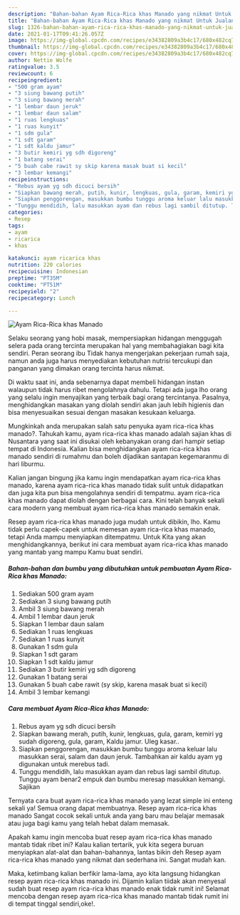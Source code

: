 ```yaml
---
description: "Bahan-bahan Ayam Rica-Rica khas Manado yang nikmat Untuk Jualan"
title: "Bahan-bahan Ayam Rica-Rica khas Manado yang nikmat Untuk Jualan"
slug: 1326-bahan-bahan-ayam-rica-rica-khas-manado-yang-nikmat-untuk-jualan
date: 2021-01-17T09:41:26.057Z
image: https://img-global.cpcdn.com/recipes/e34382809a3b4c17/680x482cq70/ayam-rica-rica-khas-manado-foto-resep-utama.jpg
thumbnail: https://img-global.cpcdn.com/recipes/e34382809a3b4c17/680x482cq70/ayam-rica-rica-khas-manado-foto-resep-utama.jpg
cover: https://img-global.cpcdn.com/recipes/e34382809a3b4c17/680x482cq70/ayam-rica-rica-khas-manado-foto-resep-utama.jpg
author: Nettie Wolfe
ratingvalue: 3.5
reviewcount: 6
recipeingredient:
- "500 gram ayam"
- "3 siung bawang putih"
- "3 siung bawang merah"
- "1 lembar daun jeruk"
- "1 lembar daun salam"
- "1 ruas lengkuas"
- "1 ruas kunyit"
- "1 sdm gula"
- "1 sdt garam"
- "1 sdt kaldu jamur"
- "3 butir kemiri yg sdh digoreng"
- "1 batang serai"
- "5 buah cabe rawit sy skip karena masak buat si kecil"
- "3 lembar kemangi"
recipeinstructions:
- "Rebus ayam yg sdh dicuci bersih"
- "Siapkan bawang merah, putih, kunir, lengkuas, gula, garam, kemiri yg sudah digoreng, gula, garam, Kaldu jamur. Uleg kasar.."
- "Siapkan penggorengan, masukkan bumbu tunggu aroma keluar lalu masukkan serai, salam dan daun jeruk. Tambahkan air kaldu ayam yg digunakan untuk merebus tadi."
- "Tunggu mendidih, lalu masukkan ayam dan rebus lagi sambil ditutup. Tunggu ayam benar2 empuk dan bumbu meresap masukkan kemangi. Sajikan"
categories:
- Resep
tags:
- ayam
- ricarica
- khas

katakunci: ayam ricarica khas 
nutrition: 220 calories
recipecuisine: Indonesian
preptime: "PT35M"
cooktime: "PT51M"
recipeyield: "2"
recipecategory: Lunch

---
```



![Ayam Rica-Rica khas Manado](https://img-global.cpcdn.com/recipes/e34382809a3b4c17/680x482cq70/ayam-rica-rica-khas-manado-foto-resep-utama.jpg)

Selaku seorang yang hobi masak, mempersiapkan hidangan menggugah selera pada orang tercinta merupakan hal yang membahagiakan bagi kita sendiri. Peran seorang ibu Tidak hanya mengerjakan pekerjaan rumah saja, namun anda juga harus menyediakan kebutuhan nutrisi tercukupi dan panganan yang dimakan orang tercinta harus nikmat.

Di waktu  saat ini, anda sebenarnya dapat membeli hidangan instan walaupun tidak harus ribet mengolahnya dahulu. Tetapi ada juga lho orang yang selalu ingin menyajikan yang terbaik bagi orang tercintanya. Pasalnya, menghidangkan masakan yang diolah sendiri akan jauh lebih higienis dan bisa menyesuaikan sesuai dengan masakan kesukaan keluarga. 



Mungkinkah anda merupakan salah satu penyuka ayam rica-rica khas manado?. Tahukah kamu, ayam rica-rica khas manado adalah sajian khas di Nusantara yang saat ini disukai oleh kebanyakan orang dari hampir setiap tempat di Indonesia. Kalian bisa menghidangkan ayam rica-rica khas manado sendiri di rumahmu dan boleh dijadikan santapan kegemaranmu di hari liburmu.

Kalian jangan bingung jika kamu ingin mendapatkan ayam rica-rica khas manado, karena ayam rica-rica khas manado tidak sulit untuk didapatkan dan juga kita pun bisa mengolahnya sendiri di tempatmu. ayam rica-rica khas manado dapat diolah dengan berbagai cara. Kini telah banyak sekali cara modern yang membuat ayam rica-rica khas manado semakin enak.

Resep ayam rica-rica khas manado juga mudah untuk dibikin, lho. Kamu tidak perlu capek-capek untuk memesan ayam rica-rica khas manado, tetapi Anda mampu menyiapkan ditempatmu. Untuk Kita yang akan menghidangkannya, berikut ini cara membuat ayam rica-rica khas manado yang mantab yang mampu Kamu buat sendiri.

<!--inarticleads1-->

##### Bahan-bahan dan bumbu yang dibutuhkan untuk pembuatan Ayam Rica-Rica khas Manado:

1. Sediakan 500 gram ayam
1. Sediakan 3 siung bawang putih
1. Ambil 3 siung bawang merah
1. Ambil 1 lembar daun jeruk
1. Siapkan 1 lembar daun salam
1. Sediakan 1 ruas lengkuas
1. Sediakan 1 ruas kunyit
1. Gunakan 1 sdm gula
1. Siapkan 1 sdt garam
1. Siapkan 1 sdt kaldu jamur
1. Sediakan 3 butir kemiri yg sdh digoreng
1. Gunakan 1 batang serai
1. Gunakan 5 buah cabe rawit (sy skip, karena masak buat si kecil)
1. Ambil 3 lembar kemangi




<!--inarticleads2-->

##### Cara membuat Ayam Rica-Rica khas Manado:

1. Rebus ayam yg sdh dicuci bersih
1. Siapkan bawang merah, putih, kunir, lengkuas, gula, garam, kemiri yg sudah digoreng, gula, garam, Kaldu jamur. Uleg kasar..
1. Siapkan penggorengan, masukkan bumbu tunggu aroma keluar lalu masukkan serai, salam dan daun jeruk. Tambahkan air kaldu ayam yg digunakan untuk merebus tadi.
1. Tunggu mendidih, lalu masukkan ayam dan rebus lagi sambil ditutup. Tunggu ayam benar2 empuk dan bumbu meresap masukkan kemangi. Sajikan




Ternyata cara buat ayam rica-rica khas manado yang lezat simple ini enteng sekali ya! Semua orang dapat membuatnya. Resep ayam rica-rica khas manado Sangat cocok sekali untuk anda yang baru mau belajar memasak atau juga bagi kamu yang telah hebat dalam memasak.

Apakah kamu ingin mencoba buat resep ayam rica-rica khas manado mantab tidak ribet ini? Kalau kalian tertarik, yuk kita segera buruan menyiapkan alat-alat dan bahan-bahannya, lantas bikin deh Resep ayam rica-rica khas manado yang nikmat dan sederhana ini. Sangat mudah kan. 

Maka, ketimbang kalian berfikir lama-lama, ayo kita langsung hidangkan resep ayam rica-rica khas manado ini. Dijamin kalian tiidak akan menyesal sudah buat resep ayam rica-rica khas manado enak tidak rumit ini! Selamat mencoba dengan resep ayam rica-rica khas manado mantab tidak rumit ini di tempat tinggal sendiri,oke!.

